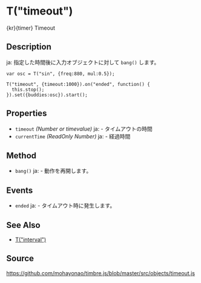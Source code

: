 T("timeout")
============
{kr}{timer} Timeout

## Description ##
ja: 指定した時間後に入力オブジェクトに対して `bang()` します。

```timbre
var osc = T("sin", {freq:880, mul:0.5});

T("timeout", {timeout:1000}).on("ended", function() {
  this.stop();
}).set({buddies:osc}).start();
```

## Properties
- `timeout` _(Number or timevalue)_
ja:  - タイムアウトの時間
- `currentTime` _(ReadOnly Number)_
ja:  - 経過時間

## Method ##
- `bang()`
ja:  - 動作を再開します。

## Events ##
- `ended`
ja:  - タイムアウト時に発生します。

## See Also ##
- [T("interval")](./interval.html)

## Source ##
https://github.com/mohayonao/timbre.js/blob/master/src/objects/timeout.js
